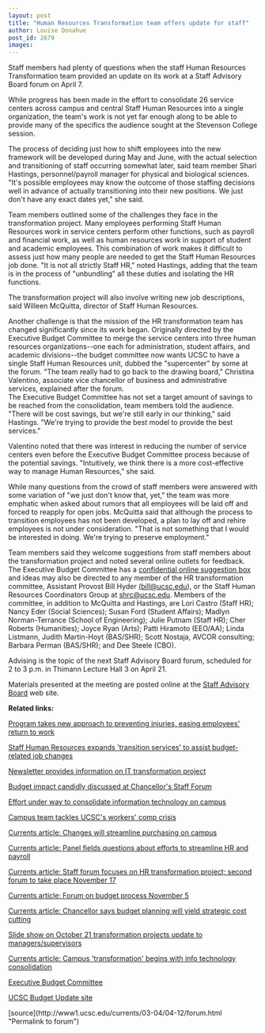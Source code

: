 ```yaml
---
layout: post
title: "Human Resources Transformation team offers update for staff"
author: Louise Donahue
post_id: 2679
images:
---
```


<p>
  Staff members had plenty of questions when the staff Human Resources Transformation team provided an update on its work at a Staff Advisory Board forum on April 7.<br>
</p>
<p>
  While progress has been made in the effort to consolidate 26 service centers across campus and central Staff Human Resources into a single organization, the team's work is not yet far enough along to be able to provide many of the specifics the audience sought at the Stevenson College session.
</p>
<p>
  The process of deciding just how to shift employees into the new framework will be developed during May and June, with the actual selection and transitioning of staff occurring somewhat later, said team member Shari Hastings, personnel/payroll manager for physical and biological sciences. "It's possible employees may know the outcome of those staffing decisions well in advance of actually transitioning into their new positions. We just don't have any exact dates yet," she said.<br>
</p>
<p>
  Team members outlined some of the challenges they face in the transformation project. Many employees performing Staff Human Resources work in service centers perform other functions, such as payroll and financial work, as well as human resources work in support of student and academic employees. This combination of work makes it difficult to assess just how many people are needed to get the Staff Human Resources job done. "It is not all strictly Staff HR," noted Hastings, adding that the team is in the process of "unbundling" all these duties and isolating the HR functions.<br>
</p>
<p>
  The transformation project will also involve writing new job descriptions, said Willeen McQuitta, director of Staff Human Resources.<br>
</p>
<p>
  Another challenge is that the mission of the HR transformation team has changed significantly since its work began. Originally directed by the Executive Budget Committee to merge the service centers into three human resources organizations--one each for administration, student affairs, and academic divisions--the budget committee now wants UCSC to have a single Staff Human Resources unit, dubbed the "supercenter" by some at the forum. "The team really had to go back to the drawing board," Christina Valentino, associate vice chancellor of business and administrative services, explained after the forum.<br>
  The Executive Budget Committee has not set a target amount of savings to be reached from the consolidation, team members told the audience. "There will be cost savings, but we're still early in our thinking," said Hastings. "We're trying to provide the best model to provide the best services."<br>
</p>
<p>
  Valentino noted that there was interest in reducing the number of service centers even before the Executive Budget Committee process because of the potential savings. "Intuitively, we think there is a more cost-effective way to manage Human Resources," she said.<br>
</p>
<p>
  While many questions from the crowd of staff members were answered with some variation of "we just don't know that, yet," the team was more emphatic when asked about rumors that all employees will be laid off and forced to reapply for open jobs. McQuitta said that although the process to transition employees has not been developed, a plan to lay off and rehire employees is not under consideration. "That is not something that I would be interested in doing. We're trying to preserve employment."<br>
</p>
<p>
  Team members said they welcome suggestions from staff members about the transformation project and noted several online outlets for feedback. The Executive Budget Committee has a <a href="http://planning.ucsc.edu/ebc/feedback.html">confidential online suggestion box</a> and ideas may also be directed to any member of the HR transformation committee, Assistant Provost Bill Hyder <a href="mailto:bill@ucsc.edu">(bill@ucsc.edu</a>), or the Staff Human Resources Coordinators Group at <a href="mailto:shrc@ucsc.edu">shrc@ucsc.edu</a>. Members of the committee, in addition to McQuitta and Hastings, are Lori Castro (Staff HR); Nancy Eder (Social Sciences); Susan Ford (Student Affairs); Madlyn Norman-Terrance (School of Engineering); Julie Putnam (Staff HR); Cher Roberts (Humanities); Joyce Ryan (Arts); Patti Hiramoto (EEO/AA); Linda Listmann, Judith Martin-Hoyt (BAS/SHR); Scott Nostaja, AVCOR consulting; Barbara Perman (BAS/SHR); and Dee Steele (CBO).<br>
</p>
<p>
  Advising is the topic of the next Staff Advisory Board forum, scheduled for 2 to 3 p.m. in Thimann Lecture Hall 3 on April 21.<br>
</p>
<p>
  Materials presented at the meeting are posted online at the <a href="http://www2.ucsc.edu/sab/events.html">Staff Advisory Board</a> web site.
</p>
<p>
  <b>Related links:</b>
</p>
<p>
  <a href="http://currents.ucsc.edu/03-04/03-22/workers_comp.html">Program takes new approach to preventing injuries, easing employees' return to work</a>
</p>
<p>
  <a href="http://currents.ucsc.edu/03-04/02-23/transition.html">Staff Human Resources expands 'transition services' to assist budget-related job changes</a>
</p>
<p>
  <a href="http://its.ucsc.edu/newsletter/">Newsletter provides information on IT transformation project</a>
</p>
<p>
  <a href="http://currents.ucsc.edu/03-04/02-23/forum.html">Budget impact candidly discussed at Chancellor's Staff Forum</a>
</p>
<p>
  <a href="http://currents.ucsc.edu/03-04/02-09/it.html">Effort under way to consolidate information technology on campus</a>
</p>
<p>
  <a href="http://currents.ucsc.edu/03-04/01-12/compensation.html">Campus team tackles UCSC's workers' comp crisis</a>
</p>
<p>
  <a href="http://currents.ucsc.edu/03-04/12-08/purchasing.html">Currents article: Changes will streamline purchasing on campus</a>
</p>
<p>
  <a href="http://currents.ucsc.edu/03-04/11-17/forum.html">Currents article: Panel fields questions about efforts to streamline HR and payroll</a>
</p>
<p>
  <a href="http://currents.ucsc.edu/03-04/11-10/budget_forum.html">Currents article: Staff forum focuses on HR transformation project; second forum to take place November 17</a>
</p>
<p>
  <a href="http://currents.ucsc.edu/03-04/11-03/morenews.html#forum">Currents article: Forum on budget process November 5</a><a href="http://currents.ucsc.edu/03-04/10-27/forum.html"></a>
</p>
<p>
  <a href="http://currents.ucsc.edu/03-04/10-27/forum.html">Currents article: Chancellor says budget planning will yield strategic cost cutting</a>
</p>
<p>
  <a href="http://planning.ucsc.edu/ebc/EBCOct03/v3dcmnt.htm">Slide show on October 21 transformation projects update to managers/supervisors</a><a href="http://currents.ucsc.edu/03-04/10-27/forum.html"></a>
</p>
<p>
  <a href="http://currents.ucsc.edu/03-04/07-21/transformation.html">Currents article: Campus 'transformation' begins with info technology consolidation</a><a href="http://currents.ucsc.edu/03-04/10-27/forum.html"></a>
</p>
<p>
  <a href="http://planning.ucsc.edu/ebc/">Executive Budget Committee</a><a href="http://currents.ucsc.edu/03-04/10-27/forum.html"></a>
</p>
<p>
  <a href="http://www.ucsc.edu/budget_update/index.asp">UCSC Budget Update site</a><a href="http://currents.ucsc.edu/03-04/10-27/forum.html"></a>
</p>
[source](http://www1.ucsc.edu/currents/03-04/04-12/forum.html "Permalink to forum")
